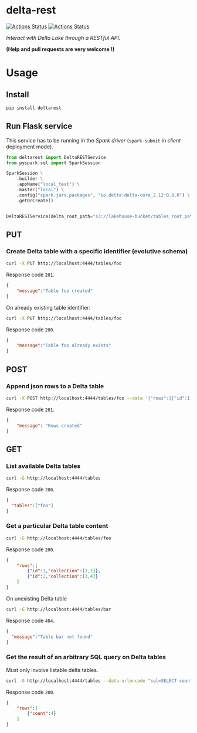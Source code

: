 # delta-rest
[![Actions Status](https://github.com/enzobnl/delta-rest/workflows/test/badge.svg)](https://github.com/enzobnl/delta-rest/actions) [![Actions Status](https://github.com/enzobnl/delta-rest/workflows/PyPI/badge.svg)](https://github.com/enzobnl/delta-rest/actions)


*Interact with Delta Lake through a RESTful API.*

**(Help and pull requests are very welcome !)**

# Usage
## Install
```bash
pip install deltarest
```

## Run Flask service
This service has to be running in the *Spark driver* (`spark-submit` in *client* deployment mode).

```python
from deltarest import DeltaRESTService
from pyspark.sql import SparkSession

SparkSession \
    .builder \
    .appName("local_test") \
    .master("local") \
    .config("spark.jars.packages", "io.delta:delta-core_2.12:0.8.0") \
    .getOrCreate()


DeltaRESTService(delta_root_path="s3://lakehouse-bucket/tables_root_path").run("localhost", "4444")
```

## PUT
### Create Delta table with a specific identifier (evolutive schema)
```bash
curl -X PUT http://localhost:4444/tables/foo
```
Response code `201`.
```json
{
    "message":"Table foo created"
}
```

On already existing table identifier:
```bash
curl -X PUT http://localhost:4444/tables/foo
```
Response code `200`.
```json
{
    "message":"Table foo already exists"
}
```

## POST
### Append json rows to a Delta table
```bash
curl -X POST http://localhost:4444/tables/foo --data '{"rows":[{"id":1,"collection":[1,2]},{"id":2,"collection":[3,4]}]}'
```
Response code `201`.
```json
{
    "message": "Rows created"
}
```

## GET

### List available Delta tables
```bash
curl -G http://localhost:4444/tables
```
Response code `200`.
```json
{
  "tables":["foo"]
}
```

### Get a particular Delta table content
```bash
curl -G http://localhost:4444/tables/foo
```
Response code `200`.
```json
{
    "rows":[
        {"id":1,"collection":[1,2]},
        {"id":2,"collection":[3,4]}
    ]
}
```
On unexisting Delta table
```bash
curl -G http://localhost:4444/tables/bar
```
Response code `404`.
```json
{
  "message":"Table bar not found"
}
```

### Get the result of an arbitrary SQL query on Delta tables
Must only involve listable delta tables.

```bash
curl -G http://localhost:4444/tables --data-urlencode "sql=SELECT count(*) as count FROM foo CROSS JOIN foo"
```
Response code `200`.
```json
{
    "rows":[
        {"count":4}
    ]
}
```